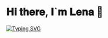 <h1>𝐇𝐢 𝐭𝐡𝐞𝐫𝐞, 𝐈`𝐦 𝐋𝐞𝐧𝐚 👋</h1>

<a href="https://git.io/typing-svg"><img src="https://readme-typing-svg.herokuapp.com?font=Fira+Code&pause=1000&color=FFFFFF&width=435&lines=I'm+a+beginner+frontend+developer" alt="Typing SVG" /></a>
 
<!--
**Agurchkova/Agurchkova** is a ✨ _special_ ✨ repository because its `README.md` (this file) appears on your GitHub profile.

Here are some ideas to get you started:

- 🔭 I'm a beginner frontend developer.
- 🌱 I’m currently learning ...
- 👯 I’m looking to collaborate on ...
- 🤔 I’m looking for help with ...
- 💬 Ask me about ...
- 📫 How to reach me: ...
- 😄 Pronouns: ...
- ⚡ Fun fact: ...
-->
